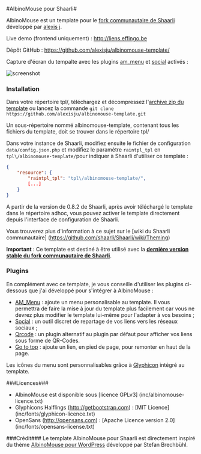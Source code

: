 #AlbinoMouse pour Shaarli#

AlbinoMouse est un template pour le [fork communautaire de Shaarli](https://github.com/shaarli/Shaarli) développé par [alexis j](https://liens.effingo.be).

Live demo (frontend uniquement) : http://liens.effingo.be

Dépôt GitHub : https://github.com/alexisju/albinomouse-template/

Capture d'écran du tempalte avec les plugins [am_menu](https://github.com/alexisju/am_menu) et [social](https://github.com/alexisju/social)  activés :

![screenshot](https://raw.githubusercontent.com/alexisju/albinomouse-template/master/screenshot.png)


### Installation ###

Dans votre répertoire tpl/, téléchargez et décompressez l'[archive zip du template](https://github.com/alexisju/albinomouse-template/archive/master.zip) ou lancez la commande `git clone https://github.com/alexisju/albinomouse-template.git`

Un sous-répertoire nommé albinomouse-template, contenant tous les fichiers du template, doit se trouver dans le répertoire tpl/

Dans votre instance de Shaarli, modifiez ensuite le fichier de configuration `data/config.json.php` et modifiez le paramètre `raintpl_tpl` en `tpl\/albinomouse-template/`pour indiquer à Shaarli d'utiliser ce template :


```json
{
    "resource": {
        "raintpl_tpl": "tpl\/albinomouse-template/",
        [...]
    }
}
```

A partir de la version de 0.8.2 de Shaarli, après avoir téléchargé le template dans le répertoire adhoc, vous pouvez activer le template directement depuis l'interface de configuration de Shaarli.

Vous trouverez plus d'information à ce sujet sur le [wiki du Shaarli communautaire] (https://github.com/shaarli/Shaarli/wiki/Theming)

**Important** : Ce template est destiné à être utilisé avec la **[dernière version stable du fork communautaire de Shaarli](https://github.com/shaarli/Shaarli/releases)**.

### Plugins ###

En complément avec ce template, je vous conseille d'utiliser les plugins ci-dessous que j'ai développé pour s'intégrer à AlbinoMouse :
 - [AM_Menu](https://github.com/alexisju/am_menu) : ajoute un menu personalisable au template. Il vous permettra de faire la mise à jour du template plus facilement car vous ne devrez plus modifier le template lui-même pour l'adapter à vos besoins ;
 - [Social](https://github.com/alexisju/social) : un outil discret de repartage de vos liens vers les réseaux sociaux ;
 - [Qrcode](https://github.com/alexisju/am_qrcode) : un plugin alternatif au plugin par défaut pour afficher vos liens sous forme de QR-Codes.
 - [Go to top](https://github.com/alexisju/gototop) : ajoute un lien, en pied de page, pour remonter en haut de la page.

Les icônes du menu sont personnalisables grâce à [Glyphicon](http://getbootstrap.com/components/#glyphicons) intégré au template.

###Licences###

  - AlbinoMouse est disponible sous [licence GPLv3] (inc/albinomouse-licence.txt)
  - Glyphicons Halflings (http://getbootstrap.com) : [MIT Licence] (inc/fonts/glyphicon-licence.txt)
  - OpenSans (http://opensans.com) : [Apache Licence version 2.0] (inc/fonts/opensans-license.txt)

###Crédit###
Le template AlbinoMouse pour Shaarli est directement inspiré du thème [AlbinoMouse pour WordPress](https://wpzoo.ch/en/themes/albinomouse/) développé par Stefan Brechbühl.
